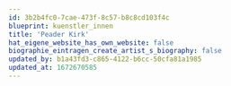 ```yaml
---
id: 3b2b4fc0-7cae-473f-8c57-b8c8cd103f4c
blueprint: kuenstler_innen
title: 'Peader Kirk'
hat_eigene_website_has_own_website: false
biographie_eintragen_create_artist_s_biography: false
updated_by: b1a43fd3-c865-4122-b6cc-50cfa81a1985
updated_at: 1672670585
---
```

